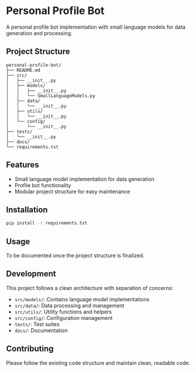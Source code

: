 # Personal Profile Bot

A personal profile bot implementation with small language models for data generation and processing.

## Project Structure

```
personal-profile-bot/
├── README.md
├── src/
│   ├── __init__.py
│   ├── models/
│   │   ├── __init__.py
│   │   └── SmallLanguageModels.py
│   ├── data/
│   │   └── __init__.py
│   ├── utils/
│   │   └── __init__.py
│   └── config/
│       └── __init__.py
├── tests/
│   └── __init__.py
├── docs/
└── requirements.txt
```

## Features

- Small language model implementation for data generation
- Profile bot functionality
- Modular project structure for easy maintenance

## Installation

```bash
pip install -r requirements.txt
```

## Usage

To be documented once the project structure is finalized.

## Development

This project follows a clean architecture with separation of concerns:
- `src/models/`: Contains language model implementations
- `src/data/`: Data processing and management
- `src/utils/`: Utility functions and helpers
- `src/config/`: Configuration management
- `tests/`: Test suites
- `docs/`: Documentation

## Contributing

Please follow the existing code structure and maintain clean, readable code.
